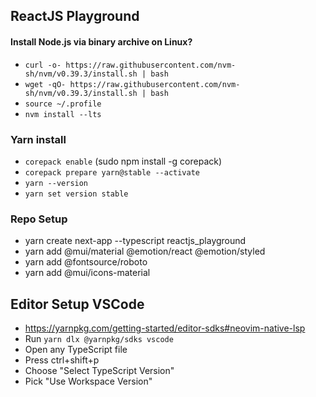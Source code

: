 ## ReactJS Playground

#### Install Node.js via binary archive on Linux?

- `curl -o- https://raw.githubusercontent.com/nvm-sh/nvm/v0.39.3/install.sh | bash`
- `wget -qO- https://raw.githubusercontent.com/nvm-sh/nvm/v0.39.3/install.sh | bash`
- `source ~/.profile`
- `nvm install --lts`

### Yarn install

- `corepack enable` (sudo npm install -g corepack)
- `corepack prepare yarn@stable --activate`
- `yarn --version`
- `yarn set version stable`

### Repo Setup

- yarn create next-app --typescript reactjs_playground
- yarn add @mui/material @emotion/react @emotion/styled
- yarn add @fontsource/roboto
- yarn add @mui/icons-material

## Editor Setup VSCode

- https://yarnpkg.com/getting-started/editor-sdks#neovim-native-lsp
- Run `yarn dlx @yarnpkg/sdks vscode`
- Open any TypeScript file
- Press ctrl+shift+p
- Choose "Select TypeScript Version"
- Pick "Use Workspace Version"


